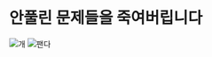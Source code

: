 # 안풀린 문제들을 죽여버립니다

![개](https://img.huffingtonpost.com/asset/5ec601832500000f1eeb1d4f.jpeg?cache=WuaLzjSHpx&ops=1778_1000)
![팬다](https://img3.yna.co.kr/etc/inner/KR/2016/09/05/AKR20160905049451009_04_i_P2.jpg)
